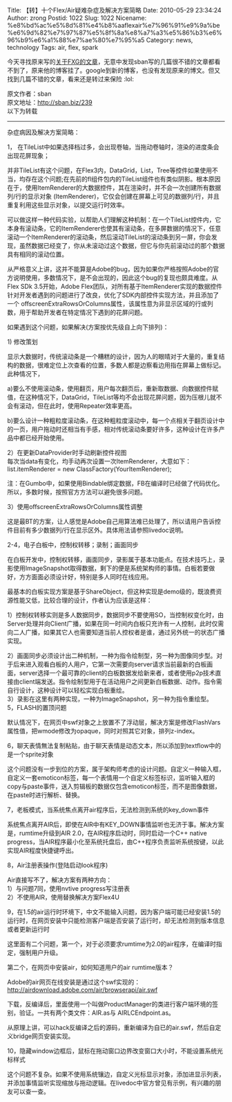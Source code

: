 Title: 【转】十个Flex/Air疑难杂症及解决方案简略
Date: 2010-05-29 23:34:24
Author: zrong
Postid: 1022
Slug: 1022
Nicename: %e8%bd%ac%e5%8d%81%e4%b8%aaflexair%e7%96%91%e9%9a%be%e6%9d%82%e7%97%87%e5%8f%8a%e8%a7%a3%e5%86%b3%e6%96%b9%e6%a1%88%e7%ae%80%e7%95%a5
Category: news, technology
Tags: air, flex, spark

今天寻找原来写的[关于FXG的文章](/?p=789)，无意中发现sban写的几篇很不错的文章都看不到了，原来他的博客挂了。google到新的博客，也没有发现原来的博文。但又找到几篇不错的文章，看来还是转过来保险
:lol:

原文作者：sban  
原文地址：<http://sban.biz/239>  
以下为转载  
<!--more-->

------------------------------------------------------------------------

杂症病因及解决方案简略：

</p>
1，
在TileList中如果选择档过多，会出现卷轴，当拖动卷轴时，渲染的进度条会出现花屏现象；

并非TileList有这个问题，在Flex3内，DataGrid，List，Tree等控件如果使用不当，均存在这个问题;在先前的fl组件包内的TileList组件也有类似阴影。根本原因在于，使用ItemRenderer的大数据控件，其在渲染时，并不会一次创建所有数据列/行的显示对象
(ItemRenderer)，它仅会创建在屏幕上可见的数据列/行，并且重复利用这些显示对象，以提交运行时效率。

可以做这样一种代码实验，以帮助人们理解这种机制：在一个TileList控件内，它本身有滚动条，它的ItemRenderer也使其有滚动条，在多屏数据的情况下，任意滚动一个ItemRenderer的滚动条，然后滚动TileList的滚动条到另一屏，你会发现，虽然数据已经变了，你从未滚动过这个数据，但它与你先前滚动过的那个数据具有相同的滚动位置。

从严格意义上讲，这并不能算是Adobe的bug，因为如果你严格按照Adobe的官方说明使用，多数情况下，是不会出现的，因此这个bug的复现也颇具难度。从Flex
SDk 3.5开始，Adobe
Flex团队，对所有基于ItemRenderer实现的数据控件针对开发者遇到的问题进行了改良，优化了SDK内部控件实现方法，并且添加了一个
offscreenExtraRowsOrColumns属性，该属性意为非显示区域的行或列数，用于帮助开发者在特定情况下遇到的花屏问题。

如果遇到这个问题，如果解决(方案按优先级自上向下排列)：

1\) 修改策划  

显示大数据时，传统滚动条是一个糟糕的设计，因为人的眼晴对于大量的，重复结构的数据，很难定位上次查看的位置，多数人都是边察看边用指在屏幕上做标记。此种情况下，  

a)要么不使用滚动条，使用翻页，用户每次翻页后，重新取数据、向数据控件赋值，在这种情况下，DataGrid，TileList等均不会出现花屏问题，因为压根儿就不会有滚动，但在此时，使用Repeater效率更高。  

b)要么设计一种粗粒度滚动条，在这种粗粒度滚动中，每一个点相关于翻页设计中的一页，用户拖动时还相当有手感，相对传统滚动条要好许多，这种设计在许多产品中都已经开始使用。

2）在更新DataProvider时手动刷新控件视图  
每次当data有变化，均手动再次设置一次ItemRenderer，大意如下：  
list.itemRenderer = new ClassFactory(YourItemRenderer);  

注：在Gumbo中，如果使用Bindable绑定数据，FB在编译时已经做了代码优化。所以，多数时候，按照官方方法可以避免很多问题。

3）使用offscreenExtraRowsOrColumns属性调整  

这是最BT的方案，让人感觉是Adobe自己用算法难已处理了，所以请用户告诉控件目前有多少数据列/行在显示区外。具体用法请参照livedoc说明。

2-4，电子白板中，控制权转移；录制；画面同步

在白板开发中，控制权转移，画面同步，录影属于基本功能点。在技术技巧上，录影使用ImageSnapshot取得数据，剩下的便是系统架构师的事情。白板若要做好，方方面面必须设计好，特别是多人同时在线应用。

最基本的白板实现方案是基于ShareObject，但这种实现是demo级的，既浪费资源性能又低，比较合理的设计，作者认为应该是这样：  

1）控制权转移实则是多人数据同步，数据同步不要使用SO，当控制权变化时，由Server处理并向Client广播，如果在同一时间内白板只充许有一人控制，此时仅需向二人广播，如果其它人也需要知道当前人控权者是谁，通过另外统一的状态广播实现。  

2）画面同步必须设计出二种机制，一种为指令绘制型，另一种为图像同步型。对于后来进入观看白板的人用户，它第一次需要向server请求当前最新的白板画面，server选择一个最可靠的client的白板数据发给新来者，或者使用p2p技术直接由client端发送。指令绘制型用于在活动用户之间更新白板数据、动作。指令需自行设计，这种设计可以轻松实现白板重绘。  
3）录影在这里有两种实现，一种为ImageSnapshot，另一种为指令重绘型。  
5，FLASH的置顶问题

默认情况下，在网页中swf对象之上放置不了浮动层，解决方案是修改FlashVars属性值，把wmode修改为opaque，同时对照其它对象，排列z-index。

6，聊天表情無法复制粘贴，由于聊天表情是动态文本，所以添加到textflow中的是一个sprite对象

这个问题没有一步到位的方案，属于架构师考虑的设计问题。自定义一种输入框，自定义一套emoticon标签，每一个表情用一个自定义标签标识，监听输入框的copy与paste事件，送入剪辑板的数据仅包含emoticon标签，而不是图像数据，在paste时进行解析、替换。

7，老板模式，当系统焦点离开air程序后，无法检测到系统的key\_down事件

系统焦点离开AIR后，即使在AIR中有KEY\_DOWN事情监听也无济于事。解决方案是，rumtime升级到AIR
2.0，在AIR程序启动时，同时启动一个C++ native
progress，当AIR程序最小化至系统托盘后，由C++程序负责监听系统按键，以此实现AIR程度快捷键呼出。

8，Air注册表操作(登陆启动look程序)

Air直接写不了，解决方案有两种方向：  
1）与问题7同，使用nvtive progress写注册表  
2）不使用AIR，使用替换解决方案Flex4U

9，在1.5的air运行时环境下，中文不能输入问题，因为客户端可能已经安装1.5的运行时，在网页安装中只能检测客户端是否安装了运行时，却无法检测到版本信息或者更新运行时

这里面有二个问题，第一个，对于必须要求rumtime为2.0的air程序，在编译时指定，强制用户升级。

第二个，在网页中安装air，如何知道用户的air rumtime版本？

Adobe的air网页在线安装是通过这个swf实现的：  
http://airdownload.adobe.com/air/browserapi/air.swf

下载，反编译后，里面使用一个叫做ProductManager的类进行客户端环境的签别，验证。一共有两个类文件：AIR.as与
AIRLCEndpoint.as。

从原理上讲，可以hack反编译之后的源码，重新编译为自已的air.swf，然后自定义bridge网页安装实现。

10，隐藏window边框后，鼠标在拖动窗口边界改变窗口大小时，不能设置系统光标样式

这个问题不复杂。如果不使用系统镶边，自定义光标显示对象，添加进显示列表，并添加事情监听实现缩放与拖动逻辑。在livedoc中官方曾见有示例，有兴趣的朋友可以查一查。

